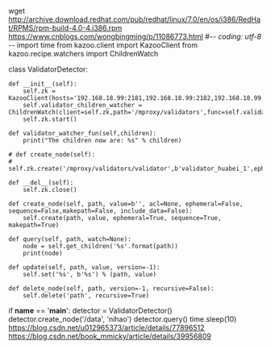 wget http://archive.download.redhat.com/pub/redhat/linux/7.0/en/os/i386/RedHat/RPMS/rpm-build-4.0-4.i386.rpm
https://www.cnblogs.com/wongbingming/p/11086773.html
#-*- coding: utf-8 -*-
import time
from kazoo.client import KazooClient
from kazoo.recipe.watchers import ChildrenWatch

class ValidatorDetector:

    def __init__(self):
        self.zk = KazooClient(hosts='192.168.18.99:2181,192.168.18.99:2182,192.168.18.99:2183')
        self.validator_children_watcher = ChildrenWatch(client=self.zk,path='/mproxy/validators',func=self.validator_watcher_fun)
        self.zk.start()

    def validator_watcher_fun(self,children):
        print("The children now are: %s" % children)

    # def create_node(self):
    #     self.zk.create('/mproxy/validators/validator',b'validator_huabei_1',ephemeral=True,sequence=True,makepath=True)

    def __del__(self):
        self.zk.close()

    def create_node(self, path, value=b'', acl=None, ephemeral=False, sequence=False,makepath=False, include_data=False):
        self.create(path, value, ephemeral=True, sequence=True, makepath=True)

    def query(self, path, watch=None):
        node = self.get_children('%s'.format(path))
        print(node)

    def update(self, path, value, version=-1):
        self.set('%s', b'%s') % (path, value)

    def delete_node(self, path, version=-1, recursive=False):
        self.delete('path', recursive=True)



if __name__ == '__main__':
    detector = ValidatorDetector()
    detector.create_node('/data', 'nihao')
    detector.query()
    time.sleep(10)
https://blog.csdn.net/u012965373/article/details/77896512
https://blog.csdn.net/book_mmicky/article/details/39956809
